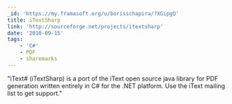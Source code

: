```yaml
---
_id: 'https://my.framasoft.org/u/borisschapira/?XGipgQ'
title: iTextSharp
link: 'http://sourceforge.net/projects/itextsharp'
date: '2010-09-15'
tags:
    - 'C#'
    - PDF
    - sharemarks
---
```


<div class="markdown"><p>&quot;iText# (iTextSharp) is a port of the iText open source java library for PDF generation written entirely in C# for the .NET platform. Use the iText mailing list to get support.&quot;
</p></div>
